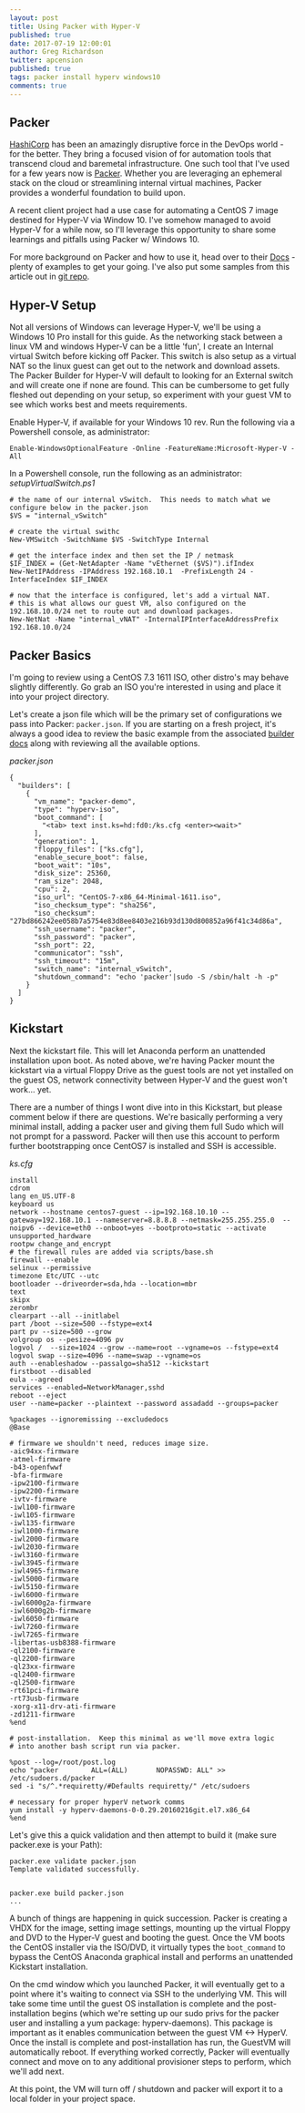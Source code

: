 ```yaml
---
layout: post
title: Using Packer with Hyper-V
published: true
date: 2017-07-19 12:00:01
author: Greg Richardson
twitter: apcension
published: true
tags: packer install hyperv windows10
comments: true
---
```


## Packer

[HashiCorp](https://www.hashicorp.com) has been an amazingly disruptive force in the DevOps world - for the better.  They bring a focused vision of for automation tools that transcend cloud and baremetal infrastructure.  One such tool that I've used for a few years now is [Packer](https://www.packer.io).  Whether you are leveraging an ephemeral stack on the cloud or streamlining internal virtual machines, Packer provides a wonderful foundation to build upon.  

A recent client project had a use case for automating a CentOS 7 image destined for Hyper-V via Window 10.  I've somehow managed to avoid Hyper-V for a while now, so I'll leverage this opportunity to share some learnings and pitfalls using Packer w/ Windows 10.

For more background on Packer and how to use it, head over to their [Docs](https://www.packer.io/docs/install/index.html) - plenty of examples to get your going.  I've also put some samples from this article out in [git repo](https://github.com/apcension-com/packer-hyperv).


## Hyper-V Setup

Not all versions of Windows can leverage Hyper-V, we'll be using a Windows 10 Pro install for this guide.  As the networking stack between a linux VM and windows Hyper-V can be a little 'fun', I create an Internal virtual Switch before kicking off Packer.  This switch is also setup as a virtual NAT so the linux guest can get out to the network and download assets.  The Packer Builder for Hyper-V will default to looking for an External switch and will create one if none are found.  This can be cumbersome to get fully fleshed out depending on your setup, so experiment with your guest VM to see which works best and meets requirements.

Enable Hyper-V, if available for your Windows 10 rev.  Run the following via a Powershell console, as administrator:
```
Enable-WindowsOptionalFeature -Online -FeatureName:Microsoft-Hyper-V -All
```

In a Powershell console, run the following as an administrator:
_setupVirtualSwitch.ps1_
```
# the name of our internal vSwitch.  This needs to match what we configure below in the packer.json
$VS = "internal_vSwitch"

# create the virtual swithc
New-VMSwitch -SwitchName $VS -SwitchType Internal

# get the interface index and then set the IP / netmask
$IF_INDEX = (Get-NetAdapter -Name "vEthernet ($VS)").ifIndex
New-NetIPAddress -IPAddress 192.168.10.1  -PrefixLength 24 -InterfaceIndex $IF_INDEX

# now that the interface is configured, let's add a virtual NAT.
# this is what allows our guest VM, also configured on the 192.168.10.0/24 net to route out and download packages.
New-NetNat -Name "internal_vNAT" -InternalIPInterfaceAddressPrefix 192.168.10.0/24
```


## Packer Basics

I'm going to review using a CentOS 7.3 1611 ISO, other distro's may behave slightly differently.  Go grab an ISO you're interested in using and place it into your project directory.

Let's create a json file which will be the primary set of configurations we pass into Packer: `packer.json`.  If you are starting on a fresh project, it's always a good idea to review the basic example from the associated [builder docs](https://www.packer.io/docs/builders/hyperv-iso.html) along with reviewing all the available options.  

_packer.json_
```
{
  "builders": [
    {
      "vm_name": "packer-demo",
      "type": "hyperv-iso",
      "boot_command": [
        "<tab> text inst.ks=hd:fd0:/ks.cfg <enter><wait>"
      ],
      "generation": 1,
      "floppy_files": ["ks.cfg"],
      "enable_secure_boot": false,
      "boot_wait": "10s",
      "disk_size": 25360,
      "ram_size": 2048,
      "cpu": 2,
      "iso_url": "CentOS-7-x86_64-Minimal-1611.iso",
      "iso_checksum_type": "sha256",
      "iso_checksum": "27bd866242ee058b7a5754e83d8ee8403e216b93d130d800852a96f41c34d86a",
      "ssh_username": "packer",
      "ssh_password": "packer",
      "ssh_port": 22,
      "communicator": "ssh",
      "ssh_timeout": "15m",
      "switch_name": "internal_vSwitch",
      "shutdown_command": "echo 'packer'|sudo -S /sbin/halt -h -p"
    }
  ]
}
```



## Kickstart

Next the kickstart file.  This will let Anaconda perform an unattended installation upon boot.  As noted above, we're having Packer mount the kickstart via a virtual Floppy Drive as the guest tools are not yet installed on the guest OS, network connectivity between Hyper-V and the guest won't work... yet.

There are a number of things I wont dive into in this Kickstart, but please comment below if there are questions.  We're basically performing a very minimal install, adding a packer user and giving them full Sudo which will not prompt for a password.  Packer will then use this account to perform further bootstrapping once CentOS7 is installed and SSH is accessible.

_ks.cfg_
```
install
cdrom
lang en_US.UTF-8
keyboard us
network --hostname centos7-guest --ip=192.168.10.10 --gateway=192.168.10.1 --nameserver=8.8.8.8 --netmask=255.255.255.0  --noipv6 --device=eth0 --onboot=yes --bootproto=static --activate
unsupported_hardware
rootpw change_and_encrypt
# the firewall rules are added via scripts/base.sh
firewall --enable
selinux --permissive
timezone Etc/UTC --utc
bootloader --driveorder=sda,hda --location=mbr
text
skipx
zerombr
clearpart --all --initlabel
part /boot --size=500 --fstype=ext4
part pv --size=500 --grow
volgroup os --pesize=4096 pv
logvol /  --size=1024 --grow --name=root --vgname=os --fstype=ext4
logvol swap --size=4096 --name=swap --vgname=os
auth --enableshadow --passalgo=sha512 --kickstart
firstboot --disabled
eula --agreed
services --enabled=NetworkManager,sshd
reboot --eject
user --name=packer --plaintext --password assadadd --groups=packer

%packages --ignoremissing --excludedocs
@Base

# firmware we shouldn't need, reduces image size.
-aic94xx-firmware
-atmel-firmware
-b43-openfwwf
-bfa-firmware
-ipw2100-firmware
-ipw2200-firmware
-ivtv-firmware
-iwl100-firmware
-iwl105-firmware
-iwl135-firmware
-iwl1000-firmware
-iwl2000-firmware
-iwl2030-firmware
-iwl3160-firmware
-iwl3945-firmware
-iwl4965-firmware
-iwl5000-firmware
-iwl5150-firmware
-iwl6000-firmware
-iwl6000g2a-firmware
-iwl6000g2b-firmware
-iwl6050-firmware
-iwl7260-firmware
-iwl7265-firmware
-libertas-usb8388-firmware
-ql2100-firmware
-ql2200-firmware
-ql23xx-firmware
-ql2400-firmware
-ql2500-firmware
-rt61pci-firmware
-rt73usb-firmware
-xorg-x11-drv-ati-firmware
-zd1211-firmware
%end

# post-installation.  Keep this minimal as we'll move extra logic
# into another bash script run via packer.

%post --log=/root/post.log
echo "packer        ALL=(ALL)       NOPASSWD: ALL" >> /etc/sudoers.d/packer
sed -i "s/^.*requiretty/#Defaults requiretty/" /etc/sudoers

# necessary for proper hyperV network comms
yum install -y hyperv-daemons-0-0.29.20160216git.el7.x86_64
%end
```

Let's give this a quick validation and then attempt to build it (make sure packer.exe is your Path):

```
packer.exe validate packer.json
Template validated successfully.


packer.exe build packer.json
...
```
A bunch of things are happening in quick succession.  Packer is creating a VHDX for the image, setting image settings, mounting up the virtual Floppy and DVD to the Hyper-V guest and booting the guest.  Once the VM boots the CentOS installer via the ISO/DVD, it virtually types the `boot_command` to bypass the CentOS Anaconda graphical install and performs an unattended Kickstart installation.

On the cmd window which you launched Packer, it will eventually get to a point where it's waiting to connect via SSH to the underlying VM.  This will take some time until the guest OS installation is complete and the post-installation begins (which we're setting up our sudo privs for the packer user and installing a yum package: hyperv-daemons).  This package is important as it enables communication between the guest VM <-> HyperV.  Once the install is complete and post-installation has run, the GuestVM will automatically reboot.  If everything worked correctly, Packer will eventually connect and move on to any additional provisioner steps to perform, which we'll add next.

At this point, the VM will turn off / shutdown and packer will export it to a local folder in your project space.

